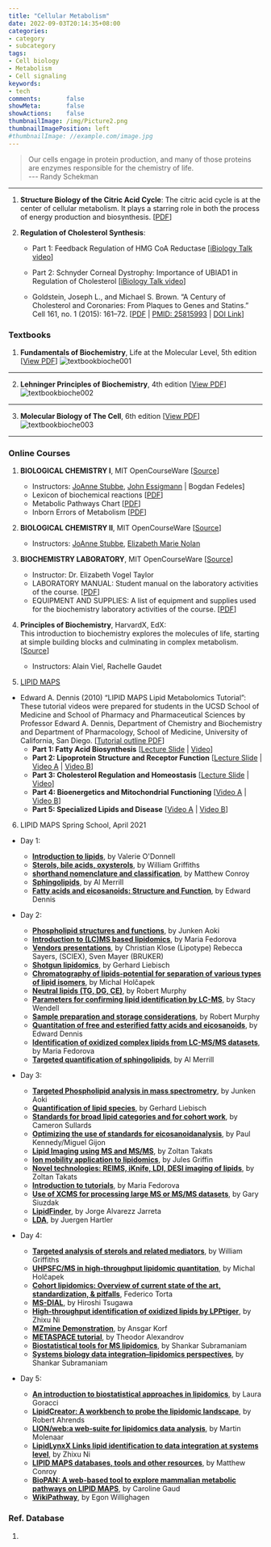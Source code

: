 ```yaml
---
title: "Cellular Metabolism"
date: 2022-09-03T20:14:35+08:00
categories:
- category
- subcategory
tags:
- Cell biology
- Metabolism
- Cell signaling
keywords:
- tech
comments:       false
showMeta:       false
showActions:    false
thumbnailImage: /img/Picture2.png
thumbnailImagePosition: left
#thumbnailImage: //example.com/image.jpg
---
```

> Our cells engage in protein production, and many of those proteins are enzymes responsible for the chemistry of life.\
--- Randy Schekman

<!--more-->


---
1. **Structure Biology of the Citric Acid Cycle**:
The citric acid cycle is at the center of cellular metabolism. It plays a starring role in both the process of energy production and biosynthesis. [[PDF](https://pkueducn-my.sharepoint.com/:b:/g/personal/lijun0705_pku_edu_cn/Ebw1pJbfecJAhkj4gwLLnAUBsK0X1OjzPH7iVrtMMKxnmQ?e=kdjU4f)]


2. **Regulation of Cholesterol Synthesis**: 
    - Part 1: Feedback Regulation of HMG CoA Reductase [[iBiology Talk video](https://pkueducn-my.sharepoint.com/:v:/g/personal/lijun0705_pku_edu_cn/EZ14Ti2ciNdIiJN4-4qnQAQBYB-Kf-O9XGnK0ePHUkXKxw?e=PhSwDP)]
    - Part 2: Schnyder Corneal Dystrophy: Importance of UBIAD1 in Regulation of Cholesterol [[iBiology Talk video](https://pkueducn-my.sharepoint.com/:v:/g/personal/lijun0705_pku_edu_cn/EbHEhuETHC1BuXduXcnksfEBKueRrsc1FwU9H426kgGj7w?e=bDqyul)]
    
    - Goldstein, Joseph L., and Michael S. Brown. “A Century of Cholesterol and Coronaries: From Plaques to Genes and Statins.” Cell 161, no. 1 (2015): 161–72. [[PDF](https://pkueducn-my.sharepoint.com/:b:/g/personal/lijun0705_pku_edu_cn/EVmM9yqeT0lPuIKaqQlzvkwB0cx7RREjxtfaEAEvtxji5A?e=gxGANA) | [PMID: 25815993](https://pubmed.ncbi.nlm.nih.gov/25815993/) | [DOI Link](https://doi.org/10.1016/j.cell.2015.01.036)]


### Textbooks
1. **Fundamentals of Biochemistry**, Life at the Molecular Level, 5th edition [[View PDF](https://pkueducn-my.sharepoint.com/:b:/g/personal/lijun0705_pku_edu_cn/EcFG-3Lm2OJFke8OOve0-woB-DUv2B9KUW9Z6btHINjJnA?e=Sin51O)]
![textbookbioche001](/img/Dingtalk_20220904010544.jpg)
---
2. **Lehninger Principles of Biochemistry**, 4th edition [[View PDF](https://pkueducn-my.sharepoint.com/:b:/g/personal/lijun0705_pku_edu_cn/ESZBDBbxLMdMr4X1AQo82jkB1jdnyJi7EuiHSdbCajRmQg?e=lVfhGB)]
![textbookbioche002](/img/Dingtalk_20220904010343.jpg)

---
3. **Molecular Biology of The Cell**, 6th edition [[View PDF](https://pkueducn-my.sharepoint.com/:b:/g/personal/lijun0705_pku_edu_cn/ETvIK7xJzWxLoxjUcbmxe-cBwRM1QcYoYGwdbwLEaLAuew?e=y5NUwp)]
![textbookbioche003](/img/Dingtalk_20220904010126.jpg)

---
### Online Courses
1. **BIOLOGICAL CHEMISTRY I**, MIT OpenCourseWare [[Source](https://ocw.mit.edu/courses/5-07sc-biological-chemistry-i-fall-2013/)]
    - Instructors: [JoAnne Stubbe](http://web.mit.edu/biochemistry/research.htm), [John Essigmann](http://essigmann.mit.edu/) | Bogdan Fedeles] 
    - Lexicon of biochemical reactions [[PDF](https://pkueducn-my.sharepoint.com/:b:/g/personal/lijun0705_pku_edu_cn/EYi9WCb1Z-lJtYgp0rHTw-EBW6J7e_sG7VJYDaH_Ba_ClA?e=TnpVki)]
    - Metabolic Pathways Chart [[PDF](https://pkueducn-my.sharepoint.com/:b:/g/personal/lijun0705_pku_edu_cn/Ec3fw_LeJoNErx_Jgz25Tb8B0iM-qAl9kS1CRBrhfzo1bw?e=O9kddv)]
    - Inborn Errors of Metabolism [[PDF](https://pkueducn-my.sharepoint.com/:b:/g/personal/lijun0705_pku_edu_cn/EQHnK90cbxVLlR54xO83laMBlE5TwiDEigCQQY8aijcy1Q?e=qjdrps)]

2. **BIOLOGICAL CHEMISTRY II**, MIT OpenCourseWare
[[Source](https://ocw.mit.edu/courses/5-08j-biological-chemistry-ii-spring-2016/)]
    - Instructors: [JoAnne Stubbe](http://web.mit.edu/biochemistry/research.htm), [Elizabeth Marie Nolan](http://web.mit.edu/nolanlab/Nolan_Lab_Website/Home.html)

3. **BIOCHEMISTRY LABORATORY**, MIT OpenCourseWare
[[Source](https://ocw.mit.edu/courses/5-36-biochemistry-laboratory-spring-2009/)]
    - Instructor: Dr. Elizabeth Vogel Taylor
    - LABORATORY MANUAL: Student manual on the laboratory activities of the course. [[PDF](https://pkueducn-my.sharepoint.com/:b:/g/personal/lijun0705_pku_edu_cn/EQORVKJIEYREjF_NCMILaZEBeoTmgaZwkMyNW9tH0CWUKA?e=U6woJE)]
    - EQUIPMENT AND SUPPLIES: A list of equipment and supplies used for the biochemistry laboratory activities of the course. [[PDF](https://pkueducn-my.sharepoint.com/:b:/g/personal/lijun0705_pku_edu_cn/EbVO3xXHW1tMnURZCZNPPFMBjT2sgpv5ek-MaYybrMBXnA?e=TJzwiY)]

4. **Principles of Biochemistry**, HarvardX, EdX:\
This introduction to biochemistry explores the molecules of life, starting at simple building blocks and culminating in complex metabolism.
[[Source](https://www.edx.org/course/principles-of-biochemistry)]
    - Instructors: Alain Viel, Rachelle Gaudet
    
5. [LIPID MAPS](www.lipidmaps.org) 
- Edward A. Dennis (2010) “LIPID MAPS Lipid Metabolomics Tutorial”:\
These tutorial videos were prepared for students in the UCSD School of Medicine and School of Pharmacy and Pharmaceutical Sciences by Professor Edward A. Dennis, Department of Chemistry and Biochemistry and Department of Pharmacology, School of Medicine, University of California, San Diego. [[Tutorial outline PDF](https://pkueducn-my.sharepoint.com/:b:/g/personal/lijun0705_pku_edu_cn/EaUuLV_Tw5pIrAMRY90DB28BX4jlyy7wy50kjaEA4QCz0w?e=PF7g3R)]
    - **Part 1: Fatty Acid Biosynthesis** [[Lecture Slide](https://pkueducn-my.sharepoint.com/:b:/g/personal/lijun0705_pku_edu_cn/Ee3VW9RQ4IBNlJ7zTcon1xUBDkceTY4ccKrIkyniaEmboQ?e=2moEJt) | [Video](https://pkueducn-my.sharepoint.com/:v:/g/personal/lijun0705_pku_edu_cn/EQlgd_Cf0t1Nv2nB00X13mABxmJ9Tpl3ESicenT_PVsi-g?e=LGiHQ3)]
    - **Part 2: Lipoprotein Structure and Receptor Function** [[Lecture Slide](https://pkueducn-my.sharepoint.com/:b:/g/personal/lijun0705_pku_edu_cn/ESeM1CES_9tHlI9QsEWhjkIBy0w6nPVnlHlNwUfR6boygw?e=q3l2hB) | [Video A](https://pkueducn-my.sharepoint.com/:v:/g/personal/lijun0705_pku_edu_cn/EfKGbvK0cqlEugmlOgzZ5OIByvUCIp3IAdwSgfNfb4L8ZA?e=nJ3PAh) | [Video B](https://pkueducn-my.sharepoint.com/:v:/g/personal/lijun0705_pku_edu_cn/EWQqhBB5wwVHnBSaKFDGwMMBPtdFY0Oy0AFpfbM9ZGXg6A?e=ifPPa5)]
    - **Part 3: Cholesterol Regulation and Homeostasis** [[Lecture Slide](https://pkueducn-my.sharepoint.com/:b:/g/personal/lijun0705_pku_edu_cn/EbqvFJeq7mBKjtCSQe0BN0gBIH8ZRWHVnl1SwK5UatOGZA?e=EqRige) | [Video](https://pkueducn-my.sharepoint.com/:v:/g/personal/lijun0705_pku_edu_cn/Ed2tba-Y-wxGqHCSxtVJbBgBt0Ee39l8fJSgO5UVs2DrZw?e=gFdkz6)]
    - **Part 4: Bioenergetics and Mitochondrial Functioning** [[Video A](https://pkueducn-my.sharepoint.com/:v:/g/personal/lijun0705_pku_edu_cn/EQP8jlwoMDFDjZJAetDugasBLBZfXjkxpG1wAg7hVg180g?e=VduDvb) | [Video B](https://pkueducn-my.sharepoint.com/:v:/g/personal/lijun0705_pku_edu_cn/EdI5dSsu6d9DhmDGpRYbxxsBAnkcKX_1OVDAEXuFleFFiA?e=c6td0G)]
    - **Part 5: Specialized Lipids and Disease** [[Video A](https://pkueducn-my.sharepoint.com/:v:/g/personal/lijun0705_pku_edu_cn/EXHs7BuJBjhErO7woOSMJLABqJhAqO984W2FoW3Y-jAGaw?e=i8fn8T) | [Video B](https://pkueducn-my.sharepoint.com/:v:/g/personal/lijun0705_pku_edu_cn/Ecc1N4Fy7xFPkIFCi4rohPYBymV_Gvnv_eR0G8sYcKCeHg?e=PpxGIM)]

6. LIPID MAPS Spring School, April 2021
- Day 1:
    - **[Introduction to lipids](https://youtu.be/kuRBBqS9Ic4?list=PLftrKvk5gjt4CKLgC1CZaVyznBksh4O-j)**, by Valerie O'Donnell
    - **[Sterols, bile acids, oxysterols](https://youtu.be/Zq-wRW_8tyI?list=PLftrKvk5gjt4CKLgC1CZaVyznBksh4O-j)**, by William Griffiths
    - **[shorthand nomenclature and classification](https://youtu.be/HQ0GroRLNsc?list=PLftrKvk5gjt4CKLgC1CZaVyznBksh4O-j)**, by Matthew Conroy
    - **[Sphingolipids](https://youtu.be/lxXccMEZA-c?list=PLftrKvk5gjt4CKLgC1CZaVyznBksh4O-j)**, by Al Merrill
    - **[Fatty acids and eicosanoids: Structure and Function](https://youtu.be/OEvYcTIgn2Q?list=PLftrKvk5gjt4CKLgC1CZaVyznBksh4O-j)**, by Edward Dennis
- Day 2: 
    - **[Phospholipid structures and functions](https://youtu.be/jvxOUUEg4J4?list=PLftrKvk5gjt5cnqa3QeXwVlGpb0YJT_vv)**, by Junken Aoki
    - **[Introduction to (LC)MS based lipidomics](https://youtu.be/f9JMTi0PeUo?list=PLftrKvk5gjt5cnqa3QeXwVlGpb0YJT_vv)**, by Maria Fedorova
    - **[Vendors presentations](https://youtu.be/0cgurm8SMec?list=PLftrKvk5gjt5cnqa3QeXwVlGpb0YJT_vv)**, by Christian Klose (Lipotype) Rebecca Sayers, (SCIEX), Sven Mayer (BRUKER)
    - **[Shotgun lipidomics](https://youtu.be/y0RML6d4CfU?list=PLftrKvk5gjt5cnqa3QeXwVlGpb0YJT_vv)**, by Gerhard Liebisch
    - **[Chromatography of lipids-potential for separation of various types of lipid isomers](https://youtu.be/JFG8xHbFvYY?list=PLftrKvk5gjt5cnqa3QeXwVlGpb0YJT_vv)**, by Michal Holčapek
    - **[Neutral lipids (TG, DG, CE)](https://youtu.be/DVZZNFgKIqo?list=PLftrKvk5gjt5cnqa3QeXwVlGpb0YJT_vv)**, by Robert Murphy
    - **[Parameters for confirming lipid identification by LC-MS](https://youtu.be/4eiqkeKezUw?list=PLftrKvk5gjt5cnqa3QeXwVlGpb0YJT_vv)**, by Stacy Wendell
    - **[Sample preparation and storage considerations](https://youtu.be/qKjhYt9izt4?list=PLftrKvk5gjt5cnqa3QeXwVlGpb0YJT_vv)**, by Robert Murphy
    - **[Quantitation of free and esterified fatty acids and eicosanoids](https://youtu.be/6FsAQKYb084?list=PLftrKvk5gjt5cnqa3QeXwVlGpb0YJT_vv)**, by Edward Dennis
    - **[Identification of oxidized complex lipids from LC-MS/MS datasets](https://youtu.be/yR7cKefVfBc?list=PLftrKvk5gjt5cnqa3QeXwVlGpb0YJT_vv)**, by Maria Fedorova
    - **[Targeted quantification of sphingolipids](https://youtu.be/VehWH5Posyw?list=PLftrKvk5gjt5cnqa3QeXwVlGpb0YJT_vv)**, by Al Merrill
- Day 3: 
    - **[Targeted Phospholipid analysis in mass spectrometry](https://youtu.be/qyGR8OH-x3g?list=PLftrKvk5gjt7VhlE-VOsH1Zh3Mn3sqZWw)**, by Junken Aoki
    - **[Quantification of lipid species](https://youtu.be/r9bv0qiHnPE?list=PLftrKvk5gjt7VhlE-VOsH1Zh3Mn3sqZWw)**, by Gerhard Liebisch
    - **[Standards for broad lipid categories and for cohort work](https://youtu.be/0IxSpu-c4b8?list=PLftrKvk5gjt7VhlE-VOsH1Zh3Mn3sqZWw)**, by Cameron Sullards
    - **[Optimizing the use of standards for eicosanoidanalysis](https://youtu.be/IBInZk1HtgE?list=PLftrKvk5gjt7VhlE-VOsH1Zh3Mn3sqZWw)**, by Paul Kennedy/Miguel Gijon
    - **[Lipid Imaging using MS and MS/MS](https://youtu.be/HrD0sC8zAno?list=PLftrKvk5gjt7VhlE-VOsH1Zh3Mn3sqZWw)**, by Zoltan Takats
    - **[Ion mobility application to lipidomics](https://youtu.be/OVwhAXGKvFc?list=PLftrKvk5gjt7VhlE-VOsH1Zh3Mn3sqZWw)**, by Jules Griffin
    - **[Novel technologies: REIMS, iKnife, LDI, DESI imaging of lipids](https://youtu.be/NoWUUXd4-yY?list=PLftrKvk5gjt7VhlE-VOsH1Zh3Mn3sqZWw)**, by Zoltan Takats
    - **[Introduction to tutorials](https://youtu.be/BQ55JfA5aA0?list=PLftrKvk5gjt7VhlE-VOsH1Zh3Mn3sqZWw)**, by Maria Fedorova 
    - **[Use of XCMS for processing large MS or MS/MS datasets](https://youtu.be/D9vBMw78_qI?list=PLftrKvk5gjt7VhlE-VOsH1Zh3Mn3sqZWw)**, by Gary Siuzdak
    - **[LipidFinder](https://youtu.be/ULHt5FKoI1E?list=PLftrKvk5gjt7VhlE-VOsH1Zh3Mn3sqZWw)**, by Jorge Alvarezz Jarreta
    - **[LDA](https://youtu.be/GiKM-urfNIg?list=PLftrKvk5gjt7VhlE-VOsH1Zh3Mn3sqZWw)**, by Juergen Hartler
    
- Day 4: 
    - **[Targeted analysis of sterols and related mediators](https://youtu.be/xkumM1PRwHY?list=PLftrKvk5gjt6e_0u4g3otB2Bg_J0LAXy1)**, by William Griffiths
    - **[UHPSFC/MS in high-throughput lipidomic quantitation](https://youtu.be/FpC7RPZOB5I?list=PLftrKvk5gjt6e_0u4g3otB2Bg_J0LAXy1)**, by Michal Holčapek
    - **[Cohort lipidomics: Overview of current state of the art, standardization, & pitfalls](https://youtu.be/7F7ur_YpyVs?list=PLftrKvk5gjt6e_0u4g3otB2Bg_J0LAXy1)**, Federico Torta
    - **[MS-DIAL](https://youtu.be/ozowb75vHXc?list=PLftrKvk5gjt6e_0u4g3otB2Bg_J0LAXy1)**, by Hiroshi Tsugawa
    - **[High-throughput identification of oxidized lipids by LPPtiger](https://youtu.be/0eRkO9RzT3c?list=PLftrKvk5gjt6e_0u4g3otB2Bg_J0LAXy1)**, by Zhixu Ni
    - **[MZmine Demonstration](https://youtu.be/vRSh4GmnrH8?list=PLftrKvk5gjt6e_0u4g3otB2Bg_J0LAXy1)**, by Ansgar Korf
    - **[METASPACE tutorial](https://youtu.be/8aymHI5eW2I?list=PLftrKvk5gjt6e_0u4g3otB2Bg_J0LAXy1)**, by Theodor Alexandrov
    - **[Biostatistical tools for MS lipidomics](https://youtu.be/W2PaHjlbn-U?list=PLftrKvk5gjt6e_0u4g3otB2Bg_J0LAXy1)**, by Shankar Subramaniam
    - **[Systems biology data integration–lipidomics perspectives](https://youtu.be/poinhl1QgRY?list=PLftrKvk5gjt6e_0u4g3otB2Bg_J0LAXy1)**, by Shankar Subramaniam 
    
- Day 5: 
    - **[An introduction to biostatistical approaches in lipidomics](https://youtu.be/d5w2E4OG1KY?list=PLftrKvk5gjt4gJmoKG2SxCL_xtSxtRirO)**, by Laura Goracci
    - **[LipidCreator: A workbench to probe the lipidomic landscape](https://youtu.be/1QjcFTah1YI?list=PLftrKvk5gjt4gJmoKG2SxCL_xtSxtRirO)**, by Robert Ahrends
    - **[LION/web:a web-suite for lipidomics data analysis](https://youtu.be/KkO5mUJu-8g?list=PLftrKvk5gjt4gJmoKG2SxCL_xtSxtRirO)**, by Martin Molenaar
    - **[LipidLynxX Links lipid identification to data integration at systems level](https://youtu.be/6WBzzgiAyLc?list=PLftrKvk5gjt4gJmoKG2SxCL_xtSxtRirO)**, by Zhixu Ni
    - **[LIPID MAPS databases, tools and other resources](https://youtu.be/WNxsatndc2E?list=PLftrKvk5gjt4gJmoKG2SxCL_xtSxtRirO)**, by Matthew Conroy
    - **[BioPAN: A web-based tool to explore mammalian metabolic pathways on LIPID MAPS](https://youtu.be/3OrjRzbCB04?list=PLftrKvk5gjt4gJmoKG2SxCL_xtSxtRirO)**, by Caroline Gaud
    - **[WikiPathway](https://youtu.be/EO2IAKwBIug?list=PLftrKvk5gjt4gJmoKG2SxCL_xtSxtRirO)**, by Egon Willighagen
    
    

### Ref. Database
1.
